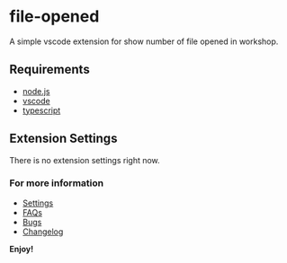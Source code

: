 # file-opened

A simple vscode extension for show number of file opened in workshop.

## Requirements

- [node.js](https://nodejs.org/en)
- [vscode](https://code.visualstudio.com)
- [typescript](https://www.typescriptlang.org)

## Extension Settings

There is no extension settings right now.

### For more information

- [Settings](/docs/SETTINGS.md)
- [FAQs](/docs/FAQ.md)
- [Bugs](https://github.com/rjoydip/file-opened.git/issues)
- [Changelog](/changelog.md)

**Enjoy!**
